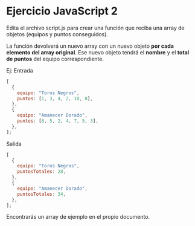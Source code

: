 # Ejercicio JavaScript 2

Edita el archivo script.js para crear una función que reciba una array de objetos (equipos y puntos conseguidos).

La función devolverá un nuevo array con un nuevo objeto **por cada elemento del array original**. Ese nuevo objeto tendrá el **nombre** y el **total de puntos** del equipo correspondiente.

Ej:
Entrada

```javascript
[
  {
    equipo: "Toros Negros",
    puntos: [1, 3, 4, 2, 10, 8],
  },
  {
    equipo: "Amanecer Dorado",
    puntos: [8, 5, 2, 4, 7, 5, 3],
  },
];
```

Salida

```javascript
[
  {
    equipo: "Toros Negros",
    puntosTotales: 28,
  },
  {
    equipo: "Amanecer Dorado",
    puntosTotales: 34,
  },
];
```

Encontrarás un array de ejemplo en el propio documento.
